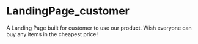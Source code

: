 # LandingPage_customer

A Landing Page built for customer to use our product.
Wish everyone can buy any items in the cheapest price!
